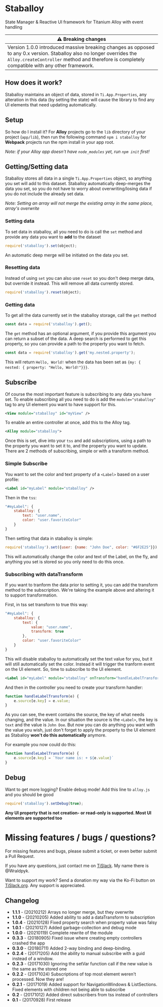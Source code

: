 # Staballoy
State Manager & Reactive UI framework for Titanium Alloy with event handling

| :warning:  Breaking changes |
|------------------------|
| Version 1.0.0 introduced massive breaking changes as opposed to any 0.x version. Staballoy also no longer overrides the `Alloy.createController` method and therefore is completely compatible with any other framework. |

## How does it work?
Staballoy maintains an object of data, stored in `Ti.App.Properties`, any alteration in this data (by setting the state) will cause the library to find any UI elements that need updating automatically. 
## Setup

So how do I install it? For **Alloy** projects go to the `lib` directory of your project (`app/lib`), then run the following command `npm i staballoy` for **Webpack** projects run the npm install in your app root.

_Note: if your Alloy app doesn't have `node_modules` yet, run `npm init` first!_

## Getting/Setting data

Staballoy stores all data in a single `Ti.App.Properties` object, so anything you set will add to this dataset. Staballoy automatically deep-merges the data you set, so you do not have to worry about overwriting/losing data if you do not include the already set data.

_Note: Setting an array will not merge the existing array in the same place, array's overwrite_

### Setting data
To set data in staballoy, all you need to do is call the `set` method and provide any data you want to **add** to the dataset

```js
require('staballoy').set(object);
```

An automatic deep merge will be initiated on the data you set.

### Resetting data
Instead of using `set` you can also use `reset` so you don't deep merge data, but override it instead. This will remove all data currently stored.

```js
require('staballoy').reset(object);
```

### Getting data
To get all the data currently set in the staballoy storage, call the `get` method

```js
const data = require('staballoy').get();
```

The `get` method has an optional argument, if you provide this argument you can return a subset of the data. A deep search is performed to get this property, so you can provide a path to the property you want to fetch.

```js
const data = require('staballoy').get('my.nested.property');
```

This will return `Hello, World!` when the data has been set as `{my: { nested: { property: "Hello, World!"}}}`.

## Subscribe

Of course the most important feature is subscribing to any data you have set. To enable subscribing all you need to do is add the `module="staballoy"` tag to any UI element you want to have support for this. 


```xml
<View module="staballoy" id="myView" />
```


To enable an entire controller at once, add this to the Alloy tag. 

```xml
<Alloy module="staballoy">
```

Once this is set, dive into your `tss` and add subscriptions, using a path to the property you want to set it to, and the property you want to update. There are 2 methods of subscribing, simple or with a transform method.

### Simple Subscribe
You want to set the color and text property of a `<Label>` based on a user profile:

```xml
<Label id="myLabel" module="staballoy" />
```

Then in the `tss`:
```js
"#myLabel": {
    staballoy: {
        text: "user.name",
        color: "user.favoriteColor"
    }
}
```

Then setting that data in staballoy is simple:

```js
require('staballoy').set({user: {name: "John Doe", color: "#6F2E25"}});
```

This will automatically change the color and text of the Label, on the fly, and anything you set is stored so you only need to do this once.

### Subscribing with dataTransform
If you want to tranform the data prior to setting it, you can add the transform method to the subscription. We're taking the example above and altering it to support transformation.

First, in tss set transform to true this way:
```js
"#myLabel": {
    staballoy: {
        text: {
            value: "user.name",
            transform: true
        },
        color: "user.favoriteColor"
    }
}
```

This will disable staballoy to automatically set the text value for you, but it will still automatically set the color. Instead it will trigger the tranform event on the UI element. So, time to subscribe to the UI element.

```xml
<Label id="myLabel" module="staballoy" onTransform="handleLabelTransform" />
```

And then in the controller you need to create your transform handler:

```js
function handleLabelTransform(e) {
    e.source[e.key] = e.value;
}
```

As you can see, the event contains the source, the key of what needs changing, and the value. In our situation the source is the `<Label>`, the key is `text` and the value is `John Doe`. But now you can do anything you want with the value you wish, just don't forget to apply the property to the UI element as Staballoy **won't do this automatically** anymore.

For example you now could do this:

```js
function handleLabelTransform(e) {
    e.source[e.key] = `Your name is: + ${e.value}`
}
```

## Debug
Want to get more logging? Enable debug mode! Add this line to `alloy.js` and you should be good
```js
require('staballoy').setDebug(true);
```

**Any UI property that is not creation- or read-only is supported. Most UI elements are supported too**
# Missing features / bugs / questions?
For missing features and bugs, please submit a ticket, or even better submit a Pull Request. 

If you have any questions, just contact me on [TiSlack](http://tislack.org). My name there is @Wraldpyk.

Want to support my work? Send a donation my way via the Ko-Fi button on [TiSlack.org](https://tislack.org). Any support is appreciated.

## Changelog
- **1.1.1** - (20210212) Arrays no longer merge, but they overwrite
- **1.1.0** - (20210205) Added ability to add a dataTransform to subscription
- **1.0.4** - (20210128) Fixed property search when property value was falsy
- **1.0.1** - (20210127) Added garbage-collection and debug mode
- **1.0.0** - (20210119) Complete rewrite of the module
- **0.3.3** - (20180905) Fixed issue where creating empty controllers crashed the app 
- **0.3.0** - (20180711) Added 2-way binding and deep-binding.
- **0.2.4** - (20171205) Add the ability to manual subscribe with a guid instead of a window.
- **0.2.3** - (20171030) Ignoring the setVar function call if the new value is the same as the stored one
- **0.2.2** - (20171024) Subscriptions of top most element weren't processed. Now they are!
- **0.2.1** - (20171019) Added support for NavigationWindows & ListSections. Fixed elements with children not being able to subscribe
- **0.2** - (20171012) Added direct subscribers from tss instead of controllers
- **0.1** - (20170928) First release
